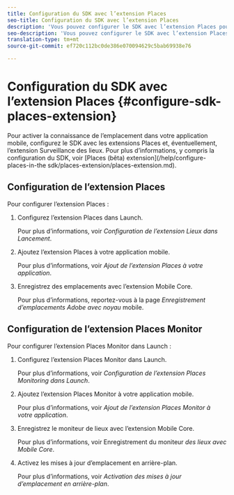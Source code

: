 ```yaml
---
title: Configuration du SDK avec l’extension Places
seo-title: Configuration du SDK avec l’extension Places
description: 'Vous pouvez configurer le SDK avec l’extension Places pour activer la prise en compte de l’emplacement dans votre application mobile. '
seo-description: 'Vous pouvez configurer le SDK avec l’extension Places pour activer la prise en compte de l’emplacement dans votre application mobile. '
translation-type: tm+mt
source-git-commit: ef720c112bc0de386e070094629c5bab69938e76

---
```



# Configuration du SDK avec l’extension Places {#configure-sdk-places-extension}

Pour activer la connaissance de l’emplacement dans votre application mobile, configurez le SDK avec les extensions Places et, éventuellement, l’extension Surveillance des lieux. Pour plus d’informations, y compris la configuration du SDK, voir [Places (bêta) extension](/help/configure-places-in-the sdk/places-extension/places-extension.md).

## Configuration de l’extension Places

Pour configurer l’extension Places :

1. Configurez l’extension Places dans Launch.

   Pour plus d’informations, voir *Configuration de l’extension Lieux dans Lancement*.

1. Ajoutez l’extension Places à votre application mobile.

   Pour plus d’informations, voir *Ajout de l’extension Places à votre application*.

1. Enregistrez des emplacements avec l’extension Mobile Core.

   Pour plus d’informations, reportez-vous à la page *Enregistrement d’emplacements Adobe avec noyau* mobile.

## Configuration de l’extension Places Monitor

Pour configurer l’extension Places Monitor dans Launch :

1. Configurez l’extension Places Monitor dans Launch.

   Pour plus d’informations, voir *Configuration de l’extension Places Monitoring dans Launch*.

2. Ajoutez l’extension Places Monitor à votre application mobile.

   Pour plus d’informations, voir *Ajout de l’extension Places Monitor à votre application*.

3. Enregistrez le moniteur de lieux avec l’extension Mobile Core.

   Pour plus d’informations, voir Enregistrement du moniteur *des lieux avec Mobile Core*.

4. Activez les mises à jour d’emplacement en arrière-plan.

   Pour plus d’informations, voir *Activation des mises à jour d’emplacement en arrière-plan*.
